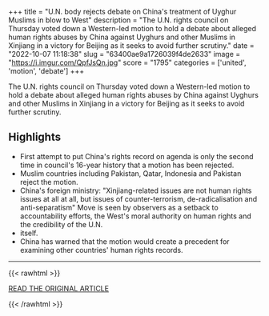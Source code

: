 +++
title = "U.N. body rejects debate on China's treatment of Uyghur Muslims in blow to West"
description = "The U.N. rights council on Thursday voted down a Western-led motion to hold a debate about alleged human rights abuses by China against Uyghurs and other Muslims in Xinjiang in a victory for Beijing as it seeks to avoid further scrutiny."
date = "2022-10-07 11:18:38"
slug = "63400ae9a1726039f4de2633"
image = "https://i.imgur.com/QpfJsQn.jpg"
score = "1795"
categories = ['united', 'motion', 'debate']
+++

The U.N. rights council on Thursday voted down a Western-led motion to hold a debate about alleged human rights abuses by China against Uyghurs and other Muslims in Xinjiang in a victory for Beijing as it seeks to avoid further scrutiny.

## Highlights

- First attempt to put China's rights record on agenda is only the second time in council's 16-year history that a motion has been rejected.
- Muslim countries including Pakistan, Qatar, Indonesia and Pakistan reject the motion.
- China's foreign ministry: "Xinjiang-related issues are not human rights issues at all at all, but issues of counter-terrorism, de-radicalisation and anti-separatism" Move is seen by observers as a setback to accountability efforts, the West's moral authority on human rights and the credibility of the U.N.
- itself.
- China has warned that the motion would create a precedent for examining other countries' human rights records.

---

{{< rawhtml >}}
  <p class="article-category">
    <a target="_blank" href="https://www.reuters.com/world/china/un-body-rejects-historic-debate-chinas-human-rights-record-2022-10-06/">READ THE ORIGINAL ARTICLE</a>
  </p>
{{< /rawhtml >}}
